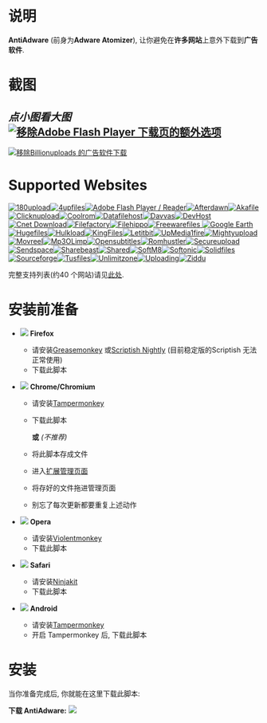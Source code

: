 # 说明

**AntiAdware** (前身为**Adware Atomizer**), 让你避免在**许多网站**上意外下载到**广告软件**.

# 截图
*点小图看大图*
[![移除Adobe Flash Player 下载页的额外选项](https://i.imgur.com/0JCE7DVh.png "移除Adobe Flash Player 下载页的额外选项")](https://i.imgur.com/0JCE7DV.png)
---------------------------------------
[![移除Billionuploads 的广告软件下载](https://i.imgur.com/38XOaQfh.png "移除Billionuploads 的广告软件下载")](https://i.imgur.com/38XOaQf.png )

# Supported Websites
[![180upload](https://i.imgur.com/dW7jcQ7.png "180upload")![4upfiles](https://i.imgur.com/QJhQFDP.png "4upfiles")![Adobe Flash Player / Reader](https://i.imgur.com/SvLjgIf.png "Adobe Flash Player / Reader")![Afterdawn](https://i.imgur.com/CDxX9AX.png "Afterdawn")![Akafile](https://i.imgur.com/4wVFAm8.png "Akafile")![Clicknupload](https://i.imgur.com/PAYfKmH.png "Clicknupload")![Coolrom](https://i.imgur.com/ezguqmD.png "Coolrom")![Datafilehost](https://i.imgur.com/y5uKbBC.png "Datafilehost")![Davvas](https://i.imgur.com/Eh6QnwZ.png "Davvas")![DevHost](https://i.imgur.com/Eh6QnwZ.png "DevHost")![Cnet Download](https://i.imgur.com/B7nIZg7.png "Cnet Download")![Filefactory](https://i.imgur.com/Eh6QnwZ.png "Filefactory")![Filehippo](https://i.imgur.com/ZeiBRrt.png "Filehippo")![Freewarefiles](https://i.imgur.com/ST2ihXt.png "Freewarefiles")
![Google Earth](https://i.imgur.com/Ma9NZ6l.png "Google Earth")![Hugefiles](https://i.imgur.com/ay3VE9G.png "Hugefiles")![Hulkload](https://i.imgur.com/9fYQMWz.png "Hulkload")![KingFiles](https://i.imgur.com/Eh6QnwZ.png "KingFiles")![Letitbit](https://i.imgur.com/eVRYCNs.png "Letitbit")![UpMedia1fire](https://i.imgur.com/AH8D75T.png "UpMedia1fire")![Mightyupload](https://i.imgur.com/Eh6QnwZ.png "Mightyupload")![Movreel](https://i.imgur.com/Eh6QnwZ.png "Movreel")![Mp3OLimp](https://i.imgur.com/6I9TKeB.png "Mp3OLimp")![Opensubtitles](https://i.imgur.com/etDajvg.png "Opensubtitles")![Romhustler](https://i.imgur.com/wup392J.png "Romhustler")![Secureupload](https://i.imgur.com/eQ06o7i.png "Secureupload")![Sendspace](https://i.imgur.com/7gx1svU.png "Sendspace")![Sharebeast](https://i.imgur.com/PAUqYgu.png "Sharebeast")![Shared](https://i.imgur.com/onpVg02.png "Shared")![SoftM8](https://i.imgur.com/YcCYuvK.png "SoftM8")![Softonic](https://i.imgur.com/zVF1jat.png "Softonic")![Solidfiles](https://i.imgur.com/rtXgrpz.png "Solidfiles")![Sourceforge](https://i.imgur.com/HKfnAiF.png "Sourceforge")![Tusfiles](https://i.imgur.com/7sZA4re.png "Tusfiles")![Unlimitzone](https://i.imgur.com/FLJWebZ.png "Unlimitzone")![Uploading](https://i.imgur.com/nf0jqv9.png "Uploading")![Ziddu](https://i.imgur.com/QESaPBE.png "Ziddu")](https://github.com/HandyUserscripts/AntiAdware/wiki/Supported-Websites)

完整支持列表(约40 个网站)请见[此处](https://github.com/HandyUserscripts/AntiAdware/wiki/Supported-Websites).

# 安装前准备

- ![](https://i.imgur.com/zD5npRg.png) **Firefox**
  - 请安装[Greasemonkey](https://addons.mozilla.org/firefox/addon/greasemonkey/) 或[Scriptish Nightly](https://github.com/scriptish/scriptish-nightlies/releases) (目前稳定版的Scriptish 无法正常使用)
  - 下载此脚本

- ![](https://i.imgur.com/IVru2Aw.png) **Chrome/Chromium**
  - 请安装[Tampermonkey](https://chrome.google.com/webstore/detail/tampermonkey/dhdgffkkebhmkfjojejmpbldmpobfkfo/)
  - 下载此脚本

    **或** *(不推荐)*

  - 将此脚本存成文件
  - 进入[扩展管理页面](https://i.imgur.com/8ALV1pq.png)
  - 将存好的文件拖进管理页面
  - 别忘了每次更新都要重复上述动作

- ![](https://i.imgur.com/P1R4aMx.png) **Opera**
  - 请安装[Violentmonkey](https://addons.opera.com/en/extensions/details/violent-monkey/)
  - 下载此脚本

- ![](https://i.imgur.com/pUhViGt.png) **Safari**
  - 请安装[Ninjakit](http://ss-o.net/safari/extension/NinjaKit.safariextz)
  - 下载此脚本

- ![](https://i.imgur.com/DDd2ihc.png) **Android**
  - 请安装[Tampermonkey](https://play.google.com/store/apps/details?id=net.biniok.tampermonkey)
  - 开启 Tampermonkey 后, 下载此脚本

# 安装

当你准备完成后, 你就能在这里下载此脚本:

**下载 AntiAdware:** [![](https://i.imgur.com/0KCjrsZ.png)](https://bit.ly/AntiAdware)
